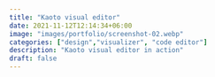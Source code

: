 ```yaml
---
title: "Kaoto visual editor"
date: 2021-11-12T12:14:34+06:00
image: "images/portfolio/screenshot-02.webp"
categories: ["design","visualizer", "code editor"]
description: "Kaoto visual editor in action"
draft: false
---
```


